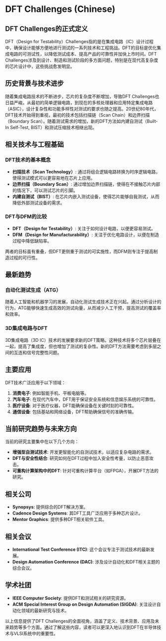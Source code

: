 # DFT Challenges (Chinese)

## DFT Challenges的正式定义

DFT（Design for Testability）Challenges指的是在集成电路（IC）设计过程中，确保设计能够方便地进行测试的一系列技术和工程挑战。DFT的目标是优化集成电路的可测试性，以降低测试成本、提高产品的可靠性并加快上市时间。DFT Challenges涉及到设计、制造和测试阶段的多方面问题，特别是在现代高复杂度的芯片设计中，这些挑战愈发明显。

## 历史背景与技术进步

随着集成电路技术的不断进步，芯片的复杂度不断增加，导致DFT Challenges也日益严峻。从最初的简单逻辑电路，到现在的多核处理器和应用特定集成电路（ASIC），设计复杂性和功能多样性对测试的要求也随之提高。20世纪80年代，DFT技术开始得到重视，最初的技术包括扫描链（Scan Chain）和边界扫描（Boundary Scan）。随着测试需求的增加，新的DFT方法如内建自测试（Built-In Self-Test, BIST）和测试压缩技术相继出现。

## 相关技术与工程基础

### DFT技术的基本概念

- **扫描技术（Scan Technology）**: 通过将组合逻辑电路转换为时序逻辑电路，使得测试模式可以更容易地在芯片上应用。
- **边界扫描（Boundary Scan）**: 通过增加边界扫描链，使得在不接触芯片内部的情况下，可以测试芯片的引脚。
- **内建自测试（BIST）**: 在芯片内嵌入测试设备，使得芯片能够自我测试，从而降低外部测试设备的需求。

### DFT与DFM的比较

- **DFT（Design for Testability）**: 关注于如何设计电路，以便更容易测试。
- **DFM（Design for Manufacturability）**: 关注于优化电路设计，以便在制造过程中降低缺陷率。

两者的目标虽有重叠，但DFT更侧重于测试的可实施性，而DFM则专注于提高制造过程的可行性。

## 最新趋势

### 自动化测试生成（ATG）

随着人工智能和机器学习的发展，自动化测试生成技术正在兴起。通过分析设计的行为，ATG能够快速生成高效的测试向量，从而减少人工干预，提高测试的覆盖率和效率。

### 3D集成电路与DFT

3D集成电路（3D IC）技术的发展要求新的DFT策略。这种技术将多个芯片层叠在一起，提高了集成度，但也增加了测试的复杂性。新的DFT方法需要考虑到多层之间的互连和信号完整性问题。

## 主要应用

DFT技术广泛应用于以下领域：

1. **消费电子**: 例如智能手机、平板电脑等。
2. **汽车电子**: 在现代汽车中，DFT用于保证安全系统和信息娱乐系统的可靠性。
3. **医疗设备**: 对于医疗仪器，DFT能确保设备在关键时刻的可靠性。
4. **通信设备**: 包括基站和网络设备，DFT帮助确保信号的准确传输。

## 当前研究趋势与未来方向

当前的研究主要集中在以下几个方向：

- **增强型自测试技术**: 开发更智能化的自测试技术，以适应复杂电路的需求。
- **DFT与安全性结合**: 研究如何在DFT过程中加入安全性考量，以防止恶意攻击。
- **可重构计算架构中的DFT**: 针对可重构计算平台（如FPGA），开展DFT方法的研究。

## 相关公司

- **Synopsys**: 提供综合的DFT解决方案。
- **Cadence Design Systems**: 其DFT工具广泛应用于多种芯片设计。
- **Mentor Graphics**: 提供多种DFT相关软件工具。

## 相关会议

- **International Test Conference (ITC)**: 这个会议专注于测试技术的最新发展。
- **Design Automation Conference (DAC)**: 涉及设计自动化和DFT相关主题的综合会议。

## 学术社团

- **IEEE Computer Society**: 提供DFT和测试相关的研究资源。
- **ACM Special Interest Group on Design Automation (SIGDA)**: 关注设计自动化领域的最新研究与技术。

以上信息提供了DFT Challenges的全面视角，涵盖了定义、技术背景、应用及未来趋势等多个方面。通过了解这些内容，读者可以更深入地认识到DFT在半导体技术与VLSI系统中的重要性。